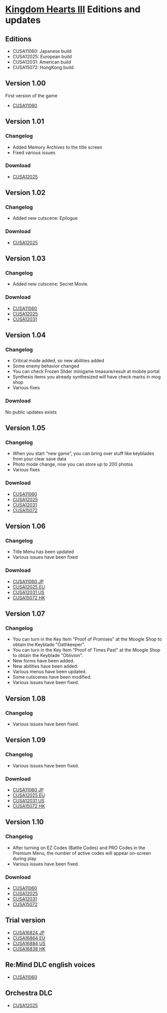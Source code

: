 # [Kingdom Hearts III](index.md) Editions and updates

## Editions

* CUSA11060: Japanese build
* CUSA12025: European build
* CUSA12031: American build
* CUSA15072: HongKong build

## Version 1.00

First version of the game

* [CUSA11060](http://gs2.ww.prod.dl.playstation.net/gs2/appkgo/prod/CUSA11060_00/4/f_b9b1ac26b93406ae5f5df44dc7dd3cba4df880a64cbb5084d9266bcd94f34fab/f/JP0082-CUSA11060_00-KINGDOMHEARTSX30.json)

## Version 1.01

### Changelog

* Added Memory Archives to the title screen
* Fixed various issues

### Download

* [CUSA12025](http://gs2.ww.prod.dl.playstation.net/gs2/ppkgo/prod/CUSA12025_00/1/f_8caf87669c2b548acb22b4585b3990a35e8483510a1b2ca0f8964129863a6bcd/f/EP0082-CUSA12025_00-KINGDOMHEARTSX30-A0101-V0100.json)

## Version 1.02

### Changelog

* Added new cutscene: Epilogue

### Download

* [CUSA12025](http://gs2.ww.prod.dl.playstation.net/gs2/ppkgo/prod/CUSA12025_00/2/f_238a2dee4cca9cca9dad5cfa61c69ecd62e0224d36f082dfa86ca03b247f23d8/f/EP0082-CUSA12025_00-KINGDOMHEARTSX30-A0102-V0100.json)

## Version 1.03

### Changelog

* Added new cutscene: Secret Movie.

### Download

* [CUSA11060](http://gs2.ww.prod.dl.playstation.net/gs2/ppkgo/prod/CUSA11060_00/4/f_6d448b690f1cc5dd5f9391e7542814eb8a16ac657d0fcc1763e3907e8fb165ed/f/JP0082-CUSA11060_00-KINGDOMHEARTSX30-A0103-V0100.json)
* [CUSA12025](http://gs2.ww.prod.dl.playstation.net/gs2/ppkgo/prod/CUSA12025_00/3/f_383a9da3cfc4dac8d7dcc34cb65941d98616f0b6ce5542ac71ecb607d07e8caf/f/EP0082-CUSA12025_00-KINGDOMHEARTSX30-A0103-V0100.json)
* [CUSA12031](http://gs2.ww.prod.dl.playstation.net/gs2/ppkgo/prod/CUSA12031_00/3/f_170bc8f78fc6a2470800223a3004690fd72343684a528450ce6363a0766044b4/f/UP0082-CUSA12031_00-KINGDOMHEARTSX30-A0103-V0100.json)

## Version 1.04

### Changelog

* Critical mode added, so new abilities added
* Some enemy behavior changed
* You can check Frozen Slider minigame treasure/result at mobile portal
* Synthesis items you already synthesized will have check marks in mog shop
* Various fixes

### Download

No public updates exists

## Version 1.05

### Changelog

* When you start “new game”, you can bring over stuff like keyblades from your clear save data
* Photo mode change, now you can store up to 200 photos
* Various fixes

### Download

* [CUSA11060](http://gs2.ww.prod.dl.playstation.net/gs2/ppkgo/prod/CUSA11060_00/6/f_c6ee53e4fa7505800834e43ba4a1289d9b5d06446c75cbb96412836b830f3681/f/JP0082-CUSA11060_00-KINGDOMHEARTSX30-A0105-V0100.json)
* [CUSA12025](http://gs2.ww.prod.dl.playstation.net/gs2/ppkgo/prod/CUSA12025_00/5/f_887348926ad9b44b4435b244fa57f04c6e91fc3083a07d15453b2563f19767e5/f/EP0082-CUSA12025_00-KINGDOMHEARTSX30-A0105-V0100.json)
* [CUSA12031](http://gs2.ww.prod.dl.playstation.net/gs2/ppkgo/prod/CUSA12031_00/5/f_09e11120b4a95e1e3fa534c4e30134063db4bb7d1e581865d909b5c2c1527427/f/UP0082-CUSA12031_00-KINGDOMHEARTSX30-A0105-V0100.json)
* [CUSA15072](http://gs2.ww.prod.dl.playstation.net/gs2/ppkgo/prod/CUSA15072_00/1/f_e7b6c0419dd06fb028ce1bffb5de8144881dd27e7c700a5dc30fc4e5c4a0dbc6/f/HP0082-CUSA15072_00-KINGDOMHEARTSX30-A0105-V0100.json)

## Version 1.06

### Changelog

* Title Menu has been updated
* Various issues have been fixed

### Download

* [CUSA11060 JP](http://gs2.ww.prod.dl.playstation.net/gs2/ppkgo/prod/CUSA11060_00/7/f_d6b86f32ca180073ecb58d5674096b53342ac965f733e04e20b725d5f0719522/f/JP0082-CUSA11060_00-KINGDOMHEARTSX30-A0106-V0100.json)
* [CUSA12025 EU](http://gs2.ww.prod.dl.playstation.net/gs2/ppkgo/prod/CUSA12025_00/6/f_629d5a37046dd340564717f4ac54dec57cd9e6e61fce681e37c9739625ecbce3/f/EP0082-CUSA12025_00-KINGDOMHEARTSX30-A0106-V0100.json)
* [CUSA12031 US](http://gs2.ww.prod.dl.playstation.net/gs2/ppkgo/prod/CUSA12031_00/6/f_55c3f82f13640729c277c2218b2f753ab9abb8af15d905b620ea150a350cd466/f/UP0082-CUSA12031_00-KINGDOMHEARTSX30-A0106-V0100.json)
* [CUSA15072 HK](http://gs2.ww.prod.dl.playstation.net/gs2/ppkgo/prod/CUSA15072_00/2/f_792717bde1615367a06dbd12a56a5e49c91a53ce367cc0db2f843b85d516123b/f/HP0082-CUSA15072_00-KINGDOMHEARTSX30-A0106-V0100.json)

## Version 1.07

### Changelog

* You can turn in the Key Item "Proof of Promises" at the Moogle Shop to obtain the Keyblade "Oathkeeper".
* You can turn in the Key Item "Proof of Times Past" at the Moogle Shop to obtain the Keyblade "Oblivion".
* New forms have been added.
* New abilities have been added.
* Various menus have been updated.
* Some cutscenes have been modified.
* Various issues have been fixed.

## Version 1.08

### Changelog

* Various issues have been fixed.

## Version 1.09

### Changelog

* Various issues have been fixed.

### Download

* [CUSA11060 JP](http://gs2.ww.prod.dl.playstation.net/gs2/ppkgo/prod/CUSA11060_00/11/f_6f8ae9774389b9c2d7f675f759fe6f07d06f9aae4dd5a30f2e27e4e1eb736203/f/JP0082-CUSA11060_00-KINGDOMHEARTSX30-A0109-V0100.json)
* [CUSA12025 EU](http://gs2.ww.prod.dl.playstation.net/gs2/ppkgo/prod/CUSA12025_00/9/f_2dd004ffaaa6a76c16a5b79b601c53b07a8e3c2bb698b5f36c1fc3353f5b6042/f/EP0082-CUSA12025_00-KINGDOMHEARTSX30-A0109-V0100.json)
* [CUSA12031 US](http://gs2.ww.prod.dl.playstation.net/gs2/ppkgo/prod/CUSA12031_00/9/f_bd3c5b87c361ad18be1ba3f09d7f3f09d3435cdba7acc310b206be86e9ca257e/f/UP0082-CUSA12031_00-KINGDOMHEARTSX30-A0109-V0100.json)
* [CUSA15072 HK](http://gs2.ww.prod.dl.playstation.net/gs2/ppkgo/prod/CUSA15072_00/5/f_4c1ccdf11bae3af1eb2f2c73a0fd0afc5e6a17ce4ed25e62dcad3827e23b99e0/f/HP0082-CUSA15072_00-KINGDOMHEARTSX30-A0109-V0100.json)

## Version 1.10

### Changelog
* After turning on EZ Codes (Battle Codes) and PRO Codes in the Premium Menu, the number of active codes will appear on-screen during play.
* Various issues have been fixed.

### Download

* [CUSA11060](http://gs2.ww.prod.dl.playstation.net/gs2/ppkgo/prod/CUSA11060_00/12/f_e93e6ed22283d40d359e0237f05b3e9aadce9f7994e409ce4b0adc859dc2efdf/f/JP0082-CUSA11060_00-KINGDOMHEARTSX30-A0110-V0100.json)
* [CUSA12025](http://gs2.ww.prod.dl.playstation.net/gs2/ppkgo/prod/CUSA12025_00/10/f_9300d0fc563d216bd70c4b050b09ef8525586a1db098d7b6372555b695d5a55f/f/EP0082-CUSA12025_00-KINGDOMHEARTSX30-A0110-V0100.json)
* [CUSA12031](http://gs2.ww.prod.dl.playstation.net/gs2/ppkgo/prod/CUSA12031_00/10/f_f6071d743ebe4c7c02496a05eb36fec9279b5e803f395b0c25174acf0285c3e9/f/UP0082-CUSA12031_00-KINGDOMHEARTSX30-A0110-V0100.json)
* [CUSA15072](http://gs2.ww.prod.dl.playstation.net/gs2/ppkgo/prod/CUSA15072_00/6/f_1dbcf263b3e8332d42dd29fe09bb0bad4e3c3e6e29f5b8bf838d04a167183d11/f/HP0082-CUSA15072_00-KINGDOMHEARTSX30-A0110-V0100.json)

## Trial version

* [CUSA16824 JP](http://gs2.ww.prod.dl.playstation.net/gs2/appkgo/prod/CUSA16824_00/1/f_cd3c70c52151a0abf8562f290067a6dffe070d5a06f632c56d0c1ac33d89bbc3/f/JP0082-CUSA16824_00-KINGDOMHEARTS3TR.json)
* [CUSA16864 EU](http://gs2.ww.prod.dl.playstation.net/gs2/appkgo/prod/CUSA16864_00/1/f_13997c8a061d492b611b1a6fc7d5c4778bcebf76cc02a8ee9bdc28837abd8807/f/EP0082-CUSA16864_00-KINGDOMHEARTS3TR.json)
* [CUSA16884 US](http://gs2.ww.prod.dl.playstation.net/gs2/appkgo/prod/CUSA16884_00/1/f_8fa17be8ee8dc0aba7bfedc74ef6573ef2658251a6ec39c2580f7ae86f457cc4/f/UP0082-CUSA16884_00-KINGDOMHEARTS3TR.json)
* [CUSA16838 HK](http://gs2.ww.prod.dl.playstation.net/gs2/appkgo/prod/CUSA16838_00/1/f_d4b350c5df6cefc5efcdb1e42671ed3aee157b0320503c5f36d70dcb87e31771/f/HP0082-CUSA16838_00-KINGDOMHEARTS3TR.json)

## Re:Mind DLC english voices

* [CUSA11060](http://gs2.ww.prod.dl.playstation.net/gs2/acpkgo/prod/CUSA11060_00/13/f_718619081b1abeb73870057eacfb40858399207ee3d3f73c77c948cf93f38cc2/f/JP0082-CUSA11060_00-KHX30DLC00000003.json)


## Orchestra DLC

* [CUSA12025](http://gs2.ww.prod.dl.playstation.net/gs2/acpkgo/prod/CUSA12025_00/11/f_2bc6bcc1fff318ec6b8950ee53bce1ea0112b860fc0212338fc88d1e210ecb50/f/EP0082-CUSA12025_00-KHX30DLC00000004.json)